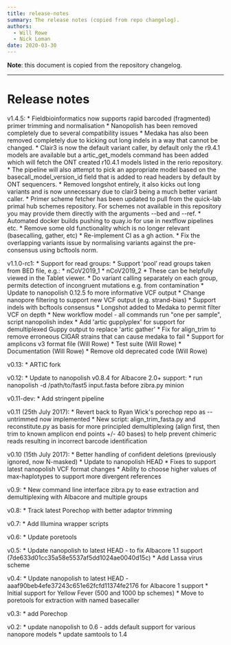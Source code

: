 ```yaml
---
title: release-notes
summary: The release notes (copied from repo changelog).
authors:
  - Will Rowe
  - Nick Loman
date: 2020-03-30
---
```


**Note**: this document is copied from the repository changelog.

***

# Release notes

v1.4.5:
    * Fieldbioinformatics now supports rapid barcoded (fragmented) primer trimming and normalisation
    * Nanopolish has been removed completely due to several compatibility issues
    * Medaka has also been removed completely due to kicking out long indels in a way that cannot be changed.
    * Clair3 is now the default variant caller, by default only the r9.4.1 models are available but a artic_get_models command has been added which will fetch the ONT created r10.4.1 models listed in the rerio repository.
    * The pipeline will also attempt to pick an appropriate model based on the basecall_model_version_id field that is added to read headers by default by ONT sequencers.
    * Removed longshot entirely, it also kicks out long variants and is now unnecessary due to clair3 being a much better variant caller.
    * Primer scheme fetcher has been updated to pull from the quick-lab primal hub schemes repository. For schemes not available in this repository you may provide them directly with the arguments --bed and --ref.
    * Automated docker builds pushing to quay.io for use in nextflow pipelines etc.
    * Remove some old functionality which is no longer relevant (basecalling, gather, etc)
    * Re-implement CI as a gh action.
    * Fix the overlapping variants issue by normalising variants against the pre-consensus using bcftools norm.

v1.1.0-rc1:
    * Support for read groups:
        * Support ‘pool’ read groups taken from BED file, e.g.:
            * nCoV2019_1
            * nCoV2019_2
        * These can be helpfully viewed in the Tablet viewer.
        * Do variant calling separately on each group, permits detection of incongruent mutations e.g. from contamination
    * Update to nanopolish 0.12.5 fo more informative VCF output
    * Change nanopore filtering to support new VCF output (e.g. strand-bias)
    * Support indels with bcftools consensus
    * Longshot added to Medaka to permit filter VCF on depth
    * New workflow model - all commands run "one per sample", script nanopolish index
    * Add 'artic gupplyplex' for support for demultiplexed Guppy output to replace 'artic gather'
    * Fix for align_trim to remove erroneous CIGAR strains that can cause medaka to fail
    * Support for amplicons v3 format file (Will Rowe)
    * Test suite (Will Rowe)
    * Documentation (Will Rowe)
    * Remove old deprecated code (Will Rowe)

v0.13:
    * ARTIC fork

v0.12: 
    * Update to nanopolish v0.8.4 for Albacore 2.0+ support:
        * run nanopolish -d /path/to/fast5 input.fasta before zibra.py minion

v0.11-dev:
    * Add stringent pipeline

v0.11 (25th July 2017):
    * Revert back to Ryan Wick's porechop repo as --untrimmed now implemented
    * New script: align_trim_fasta.py and reconstitute.py as basis for more principled demultiplexing (align first, then trim to known amplicon end points +/- 40 bases) to help prevent chimeric reads resulting in incorrect barcode identification

v0.10 (15th July 2017):
    * Better handling of confident deletions (previously ignored, now N-masked)
    * Update to nanopolish HEAD
    * Fixes to support latest nanopolish VCF format changes
    * Ability to choose higher values of max-haplotypes to support more divergent references

v0.9:
    * New command line interface zibra.py to ease extraction and demultiplexing with Albacore and multiple groups

v0.8:
    * Track latest Porechop with better adaptor trimming

v0.7:
    * Add Illumina wrapper scripts

v0.6:
    * Update poretools

v0.5:
    * Update nanopolish to latest HEAD - to fix Albacore 1.1 support (7de633d01cc35a58e5537af5dd1024ae0040d15c)
    * Add Lassa virus scheme

v0.4:
    * Update nanopolish to latest HEAD - aaaf90beb4efe37243c651e62fcfd11374fe2176 for Albacore 1 support
    * Initial support for Yellow Fever (500 and 1000 bp schemes)
        * Move to poretools for extraction with named basecaller

v0.3:
    * add Porechop

v0.2:
    * update nanopolish to 0.6 - adds default support for various nanopore models
    * update samtools to 1.4


